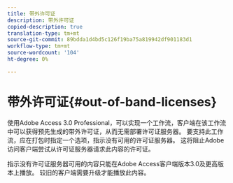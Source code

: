 ```yaml
---
title: 带外许可证
description: 带外许可证
copied-description: true
translation-type: tm+mt
source-git-commit: 89bdda1d4bd5c126f19ba75a819942df901183d1
workflow-type: tm+mt
source-wordcount: '104'
ht-degree: 0%

---
```



# 带外许可证{#out-of-band-licenses}

使用Adobe Access 3.0 Professional，可以实现一个工作流，客户端在该工作流中可以获得预先生成的带外许可证，从而无需部署许可证服务器。 要支持此工作流，应在打包时指定一个选项，指示没有可用的许可证服务器。 这将阻止Adobe访问客户端尝试从许可证服务器请求此内容的许可证。

指示没有许可证服务器可用的内容只能在Adobe Access客户端版本3.0及更高版本上播放。 较旧的客户端需要升级才能播放此内容。
